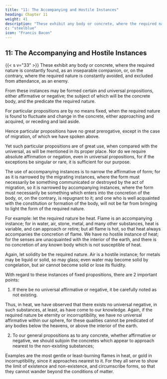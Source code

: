```yaml
---
title: "11: The Accompanying and Hostile Instances"
heading: Chapter 11
weight: 41
description: "These exhibit any body or concrete, where the required nature is constantly found, as an inseparable companion"
c: "steelblue"
icon: "Francis Bacon"
---
```




## 11: The Accompanying and Hostile Instances

{{< s v="33" >}} These exhibit any body or concrete, where the required nature is constantly found, as an inseparable companion, or, on the contrary, where the required nature is constantly avoided, and excluded from attendance, as an enemy.

From these instances may be formed certain and universal propositions, either affirmative or negative; the subject of which will be the concrete body, and the predicate the required nature. 

For particular propositions are by no means fixed, when the required nature is found to fluctuate and change in the concrete, either approaching and acquired, or receding and laid aside. 

Hence particular propositions have no great prerogative, except in the case of migration, of which we have spoken above. 

Yet such particular propositions are of great use, when compared with the universal, as will be mentioned in its proper place. Nor do we require absolute affirmation or negation, even in universal propositions, for if the exceptions be singular or rare, it is sufficient for our purpose.

The use of accompanying instances is to narrow the affirmative of form; for as it is narrowed by the migrating instances, where the form must necessarily be something communicated or destroyed by the act of migration, so it is narrowed by accompanying instances, where the form must necessarily be something which enters into the concretion of the body, or, on the contrary, is repugnant to it; and one who is well acquainted with the constitution or formation of the body, will not be far from bringing to light the form of the required nature.

For example: let the required nature be heat. Flame is an accompanying instance; for in water, air, stone, metal, and many other substances, heat is variable, and can approach or retire; but all flame is hot, so that heat always accompanies the concretion of flame. We have no hostile instance of heat; for the senses are unacquainted with the interior of the earth, and there is no concretion of any known body which is not susceptible of heat.

Again, let solidity be the required nature. Air is a hostile instance; for metals may be liquid or solid, so may glass; even water may become solid by congelation, but air cannot become solid or lose its fluidity.

With regard to these instances of fixed propositions, there are 2 important points:

1. If there be no universal affirmative or negative, it be carefully noted as not existing. 

Thus, in heat, we have observed that there exists no universal negative, in such substances, at least, as have come to our knowledge. Again, if the required nature be eternity or incorruptibility, we have no universal affirmative within our sphere, for these qualities cannot be predicated of any bodies below the heavens, or above the interior of the earth. 

2. To our general propositions as to any concrete, whether affirmative or negative, we should subjoin the concretes which appear to approach nearest to the non-existing substances; 

Examples are the most gentle or least-burning flames in heat, or gold in incorruptibility, since it approaches nearest to it. For they all serve to show the limit of existence and non-existence, and circumscribe forms, so that they cannot wander beyond the conditions of matter.
